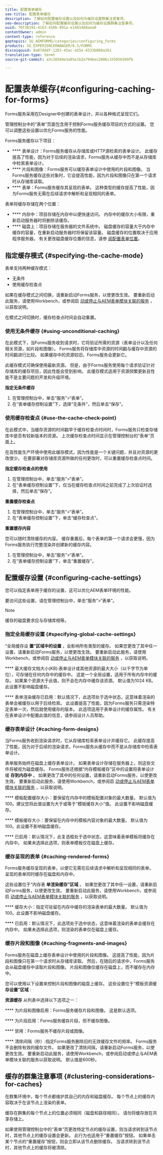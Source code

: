 ```yaml
---
title: 配置表单缓存
seo-title: 配置表单缓存
description: 了解如何配置缓存设置以及如何为缓存设置群集注意事项。
seo-description: 了解如何配置缓存设置以及如何为缓存设置群集注意事项。
uuid: 70f36191-4163-410b-991a-e1481488aea0
contentOwner: admin
content-type: reference
geptopics: SG_AEMFORMS/categories/configuring_forms
products: SG_EXPERIENCEMANAGER/6.5/FORMS
discoiquuid: 8a07dddf-1281-45ac-a55e-4333b860a261
translation-type: tm+mt
source-git-commit: a3c303d4e3a85e1b2e794bec2006c335056309fb

---
```



# 配置表单缓存{#configuring-caching-for-forms}

Forms服务采用在Designer中创建的表单设计，并以各种格式呈现它们。

管理控制台中的“表单”页面包含用于控制Forms服务缓存项目的方式的设置。 您可以调整这些设置以优化Forms服务的性能。

Forms服务缓存以下项目：

* **** 表单设计：Forms服务缓存从存储库或HTTP源检索的表单设计。 此缓存提高了性能，因为对于后续的渲染请求，Forms服务从缓存中而不是从存储库中检索表单设计。
* **** 片段和图像：Forms服务可以缓存表单设计中使用的片段和图像。 当Forms服务缓存这些对象时，它会提高性能，因为片段和图像只在第一个请求时从存储库读取。
* **** 表单：Forms服务缓存其呈现的表单。 这种类型的缓存提高了性能，因为Forms服务无需在后续请求中解析和呈现相同的表单。

表单将缓存存储在两个位置：

* **** 内存中：项目存储在内存中以便快速访问。 内存中的缓存大小有限，重新启动服务器时将删除该缓存。
* **** 磁盘上：项目存储在服务器的文件系统中。 磁盘缓存的容量大于内存中缓存的容量，在重新启动服务器时将保留该容量。 磁盘缓存的位置取决于应用程序服务器。 有关更改磁盘缓存位置的信息，请参 [阅配置表单位置](/help/forms/using/admin-help/configuring-locations-forms.md#configuring-locations-for-forms)。

## 指定缓存模式 {#specifying-the-cache-mode}

表单支持两种缓存模式：

* 无条件
* 使用缓存检查点

如果在缓存模式之间切换，请重新启动Forms服务，以使更改生效。 要重新启动此服务，请使用Workbench，或参阅启 [动或停止与AEM表单模块关联的服务](/help/forms/using/admin-help/starting-stopping-services.md#start-or-stop-the-services-associated-with-aem-forms-modules) ，以获取说明。

在模式之间切换时，缓存检查点时间会自动重置。

### 使用无条件缓存 {#using-unconditional-caching}

在此模式下，当Forms服务收到请求时，它将验证所需的资源（表单设计以及任何相关资源，如片段和图像）。 Forms服务将存储库中资源的时间戳与缓存中资源的时间戳进行比较。 如果缓存中的资源较旧，Forms服务会更新它。

此缓存模式可确保使用最新资源。 但是，由于Forms服务使用每个请求验证针对存储库的缓存项目，因此性能会受到影响。 此缓存模式适用于资源频繁更新且性能不是主要问题的开发和升级环境。

**指定无条件缓存**

1. 在管理控制台中，单击“服务”>“表单”。
1. 在“表单缓存控制设置”下，选择“无条件”，然后单击“保存”。

### 使用缓存检查点 {#use-the-cache-check-point}

在此模式中，当缓存资源的时间戳早于缓存检查点时间时，Forms服务只检查存储库中是否有较新版本的资源。 上次缓存检查点时间显示在管理控制台的“表单”页面上。

在高性能生产环境中使用此缓存模式，因为性能是一个关键问题，并且对资源的更改很少。 在要部署对存储库资源所做的任何更改时，可以重置缓存检查点时间。

**指定缓存检查点的使用**

1. 在管理控制台中，单击“服务”>“表单”。
1. 在“表单缓存控制设置”下，仅当在缓存检查点时间之前完成了上次验证时选择，然后单击“保存”。

**重置缓存检查点**

1. 在管理控制台中，单击“服务”>“表单”。
1. 在“表单缓存控制设置”下，单击“缓存检查点”。

**重置缓存内容**

您可以随时清除缓存的内容。 缓存重置后，每个表单的第一个请求会更慢，因为Forms服务执行完整渲染并创建新的缓存内容。

1. 在管理控制台中，单击“服务”>“表单”。
1. 在“表单缓存控制设置”下，单击“重置缓存”。

## 配置缓存设置 {#configuring-cache-settings}

您可以指定表单用于缓存的设置，这可以优化AEM表单环境的性能。

要访问这些设置，请在管理控制台中，单击“服务”>“表单”。

>[!NOTE]
>
>缓存的磁盘要求应与存储库相等。

### 指定全局缓存设置 {#specifying-global-cache-settings}

“全局缓存设 **置”区域中的设置** ，会影响所有类型的缓存。 如果您更改了其中任一设置，请重新启动Forms服务，以使更改生效。 要重新启动此服务，请使用Workbench，或参阅启 [动或停止与AEM表单模块关联的服务](/help/forms/using/admin-help/starting-stopping-services.md#start-or-stop-the-services-associated-with-aem-forms-modules) ，以获取说明。

**** 最大缓存文档大小(KB):表单设计或其他资源的最大大小（以千字节为单位），可存储在任何内存中的缓存中。 这是一个全局设置，适用于所有内存中的缓存。 如果某个资源大于此值，则不会在内存中缓存该资源。 默认值为1024 KB。 此设置不影响磁盘缓存。

**** 表单渲染缓存已启用：默认情况下，此选项处于选中状态，这意味着渲染的表单会被缓存以用于后续检索。 此设置提高了性能，因为Forms服务只需渲染特定表单一次，然后就使用缓存的版本。 此选项适用于表单设计的缓存属性。 有关在表单设计中配置此值的信息，请参阅设计人员帮助。

### 缓存表单设计 {#caching-form-designs}

当Forms服务收到渲染请求时，它从存储库检索表单设计并缓存它。 此缓存提高了性能，因为对于后续的渲染请求，Forms服务从缓存中而不是从存储库中检索表单设计。

表单服务始终在磁盘上缓存表单设计。 如果表单设计存储在服务器上，则这些文件将被视为磁盘缓存。 Forms服务还根据“内存模板缓存”区中的设置将表单设计缓 **存到内存中** 。 如果更改了其中的任何设置，请重新启动Forms服务，以使更改生效。 要重新启动此服务，请使用Workbench，或参阅启 [动或停止与AEM表单模块关联的服务](/help/forms/using/admin-help/starting-stopping-services.md#start-or-stop-the-services-associated-with-aem-forms-modules) ，以获取说明。

**** 模板配置缓存大小：要保留在内存中的模板配置对象的最大数量。 默认值为 100。建议您将此值设置为大于或等于“模板缓存大小”值。 此设置不影响磁盘缓存。

**** 模板缓存大小：要保留在内存中的模板内容对象的最大数量。 默认值为 100。此设置不影响磁盘缓存。

**** 已启用：默认情况下，此复选框处于选中状态，这意味着表单模板将缓存在内存中。 如果未选择此选项，则表单模板仅在磁盘上缓存。

### 缓存呈现的表单 {#caching-rendered-forms}

Forms服务缓存呈现的表单，以便它无需在后续请求中解析和呈现相同的表单。 呈现的表单同时缓存在磁盘和内存中。

这些设置位于“内存表 **单渲染缓存”区域** 。 如果您更改了其中任一设置，请重新启动Forms服务，以使更改生效。 要重新启动此服务，请使用Workbench，或参阅启 [动或停止与AEM表单模块关联的服务](/help/forms/using/admin-help/starting-stopping-services.md#start-or-stop-the-services-associated-with-aem-forms-modules) ，以获取说明。

**** 缓存大小：指定可驻留在内存中缓存的渲染表单的最大数量。 默认值为 100。此设置不影响磁盘缓存。

**** 已启用：默认情况下，此选项处于选中状态，这意味着渲染的表单会缓存在内存中。 如果未选择此选项，则渲染的表单仅在磁盘上缓存。

### 缓存片段和图像 {#caching-fragments-and-images}

Forms服务在磁盘上缓存表单设计中使用的片段和图像。 这提高了性能，因为片段和图像只在第一个请求时从存储库读取。 然后，在随后的请求中，Forms服务会从磁盘缓存中读取片段和图像。 片段和图像仅缓存在磁盘上，而不缓存在内存中。

您可以使用以下设置来控制片段和图像的磁盘上缓存。 这些设置位于“模板资源缓 **存设置”区域** :

**资源缓存** 从列表中选择以下选项之一：

**** 为片段和图像启用：Forms服务缓存片段和图像。 这是默认选项。

**** 为片段启用：Forms服务缓存片段，但不缓存图像。

**** 禁用：Forms服务不缓存片段或图像。

**** 清除间隔（秒）:指定Forms服务删除旧的无效缓存文件的频率。 Forms服务不会删除有效的缓存文件。 如果更改了清除间隔，请重新启动Forms服务，以使更改生效。 要重新启动此服务，请使用Workbench，或参阅启动或停止与AEM表单模块关联的服务以获取说明。 默认值是600秒。

## 缓存的群集注意事项 {#clustering-considerations-for-caches}

在群集环境中，每个节点都维护其自己的内存和磁盘缓存。 每个节点上的缓存内容取决于在该节点上渲染的表单。

缓存在群集的每个节点上的位置必须相同（磁盘和路径相同）。 请勿将缓存放在共享存储上。

如果使用管理控制台中的“表单”页更改特定节点的缓存设置，则当请求转到该节点时，其他节点上的缓存设置会更新。 此行为也适用于“重置缓存”按钮。 如果单击某个节点的“重置缓存”按钮，则会立即从该节点删除缓存。 当请求转到该节点时，其他节点上的缓存将被清除。
